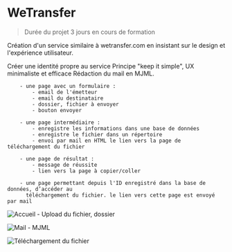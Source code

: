 # WeTransfer

> Durée du projet 3 jours en cours de formation

Création d'un service similaire à wetransfer.com en insistant sur le design et l'expérience utilisateur.
 
Créer une identité propre au service
Principe "keep it simple", UX minimaliste et efficace
Rédaction du mail en MJML.
 
        - une page avec un formulaire :
            - email de l'émetteur
            - email du destinataire
            - dossier, fichier à envoyer
            - bouton envoyer
 
        - une page intermédiaire :
            - enregistre les informations dans une base de données
            - enregistre le fichier dans un répertoire
            - envoi par mail en HTML le lien vers la page de téléchargement du fichier 
   
        - une page de résultat :
            - message de réussite
            - lien vers la page à copier/coller
 
        - une page permettant depuis l'ID enregistré dans la base de données, d’accéder au 
          téléchargement du fichier. le lien vers cette page est envoyé par mail


![Accueil - Upload du fichier, dossier](https://raw.githubusercontent.com/JauneLoke/Space-Invaders/master/r&m.png)

![Mail - MJML](https://raw.githubusercontent.com/JauneLoke/Space-Invaders/master/r&m1.png)

![Téléchargement du fichier](https://raw.githubusercontent.com/JauneLoke/Space-Invaders/master/r&m2.png)
